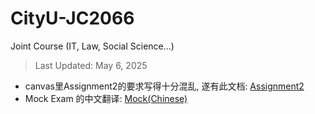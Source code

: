 # CityU-JC2066
Joint Course (IT, Law, Social Science...)
> Last Updated: May 6, 2025

- canvas里Assignment2的要求写得十分混乱, 遂有此文档: [Assignment2](https://github.com/Cuber-Feng/CityU-JC2066/blob/main/JC2066-Assignment2.md)
- Mock Exam 的中文翻译: [Mock(Chinese)](https://github.com/Cuber-Feng/CityU-JC2066/blob/main/JC2066-mock.md)
